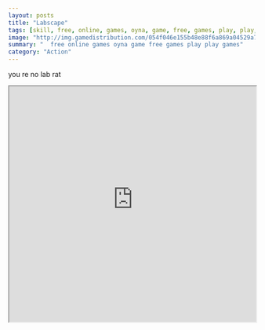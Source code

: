 ```yaml
---
layout: posts
title: "Labscape"
tags: [skill, free, online, games, oyna, game, free, games, play, play, games]
image: "http://img.gamedistribution.com/054f046e155b48e88f6a869a04529a71.jpg"
summary: "  free online games oyna game free games play play games"
category: "Action"
---
```


you re no lab rat

<iframe width="100%" height="480px;" src="http://flash.gamedistribution.com?game=054f046e155b48e88f6a869a04529a71"></iframe>